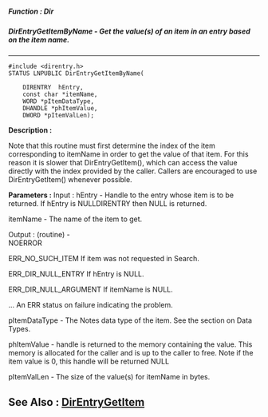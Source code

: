 ##### Function : Dir
##### DirEntryGetItemByName - Get the value(s) of an item in an entry based on the item name. 
---
```
#include <direntry.h>
STATUS LNPUBLIC DirEntryGetItemByName(

	DIRENTRY  hEntry,
	const char *itemName,
	WORD *pItemDataType,
	DHANDLE *phItemValue,
	DWORD *pItemValLen);
```
**Description :**

Note that this routine must first determine the index of the item corresponding 
to itemName in order to get the value of that item. For this reason it is 
slower that DirEntryGetItem(), which can access the value directly with the 
index provided by the caller. Callers are encouraged to use DirEntryGetItem() 
whenever possible.

**Parameters :**
Input :
hEntry  -  Handle to the entry whose item is to be returned. If hEntry is NULLDIRENTRY then NULL is returned.

itemName  -  The name of the item to get.

Output :
(routine)  -  
NOERROR



ERR_NO_SUCH_ITEM
If item was not requested in Search. 

ERR_DIR_NULL_ENTRY
If hEntry is NULL. 

ERR_DIR_NULL_ARGUMENT
If itemName is NULL. 

...
An ERR status on failure indicating the problem. 



pItemDataType  -  The Notes data type of the item. See the section on Data Types.

phItemValue  -  handle is returned to the memory containing the value. This memory is allocated for the caller and is up to the caller to free. Note if the item value is 0, this handle will be returned NULL

pItemValLen  -  The size of the value(s) for itemName in bytes.


**See Also :**
[DirEntryGetItem](/domino-c-api-docs/reference/Func/DirEntryGetItem)
---
